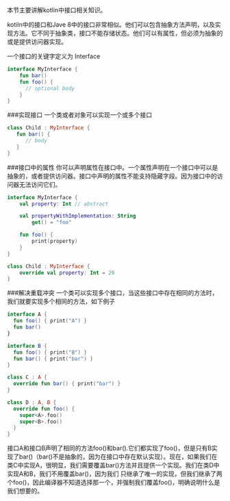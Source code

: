 本节主要讲解kotlin中接口相关知识。

kotiln中的接口和Jave 8中的接口非常相似。他们可以包含抽象方法声明，以及实现方法。它不同于抽象类，接口不能存储状态。他们可以有属性，但必须为抽象的或是提供访问器实现。

一个接口的关键字定义为 Interface
```kotlin
interface MyInterface {
    fun bar()
    fun foo() {
      // optional body
    }
}
```
###实现接口
一个类或者对象可以实现一个或多个接口
```kotlin
class Child : MyInterface {
   fun bar() {
      // body
   }
}
```
###接口中的属性
你可以声明属性在接口中。一个属性声明在一个接口中可以是抽象的，或者提供访问器。接口中声明的属性不能支持隐藏字段。因为接口中的访问器无法访问它们。
```kotlin
interface MyInterface {
    val property: Int // abstract

    val propertyWithImplementation: String
        get() = "foo"

    fun foo() {
        print(property)
    }
}

class Child : MyInterface {
    override val property: Int = 29
}
```

###解决重载冲突
一个类可以实现多个接口，当这些接口中存在相同的方法时，我们就要实现多个相同的方法，如下例子
```kotlin
interface A {
  fun foo() { print("A") }
  fun bar()
}

interface B {
  fun foo() { print("B") }
  fun bar() { print("bar") }
}

class C : A {
  override fun bar() { print("bar") }
}

class D : A, B {
  override fun foo() {
    super<A>.foo()
    super<B>.foo()
  }
}
```
接口A和接口B声明了相同的方法foo()和bar().它们都实现了foo()，但是只有B实现了bar()（bar()不是抽象的，因为在接口中存在默认实现）。现在，如果我们在类C中实现A，很明显，我们需要覆盖bar()方法并且提供一个实现。我们在类D中实现A和B，我们不用覆盖bar()，因为我们
只继承了唯一的实现，但我们继承了两个foo()，因此编译器不知道选择那一个，并强制我们覆盖foo()，明确说明什么是我们想要的。